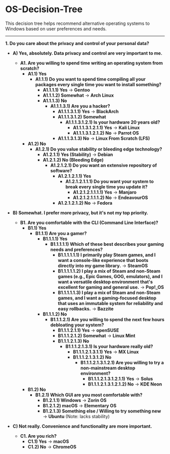 # OS-Decision-Tree

This decision tree helps recommend alternative operating systems to Windows based on user preferences and needs.

---

**1. Do you care about the privacy and control of your personal data?**

* **A) Yes, absolutely. Data privacy and control are very important to me.**
    * **A1. Are you willing to spend time writing an operating system from scratch?**
        * **A1.1) Yes**
            * **A1.1.1) Do you want to spend time compiling all your packages every single time you want to install something?**
                * **A1.1.1.1) Yes** $\rightarrow$ **Gentoo**
                * **A1.1.1.2) Somewhat** $\rightarrow$ **Arch Linux**
                * **A1.1.1.3) No**
                    * **A1.1.1.3.1) Are you a hacker?**
                        * **A1.1.1.3.1.1) Yes** $\rightarrow$ **BlackArch**
                        * **A1.1.1.3.1.2) Somewhat**
                            * **A1.1.1.3.1.2.1) Is your hardware 20 years old?**
                                * **A1.1.1.3.1.2.1.1) Yes** $\rightarrow$ **Kali Linux**
                                * **A1.1.1.3.1.2.1.2) No** $\rightarrow$ **Parrot OS**
                        * **A1.1.1.3.1.3) No** $\rightarrow$ **Linux From Scratch (LFS)**
        * **A1.2) No**
            * **A1.2.1) Do you value stability or bleeding edge technology?**
                * **A1.2.1.1) Yes (Stability)** $\rightarrow$ **Debian**
                * **A1.2.1.2) No (Bleeding Edge)**
                    * **A1.2.1.2.1) Do you want an extensive repository of software?**
                        * **A1.2.1.2.1.1) Yes**
                            * **A1.2.1.2.1.1.1) Do you want your system to break every single time you update it?**
                                * **A1.2.1.2.1.1.1.1) Yes** $\rightarrow$ **Manjaro**
                                * **A1.2.1.2.1.1.1.2) No** $\rightarrow$ **EndeavourOS**
                        * **A1.2.1.2.1.2) No** $\rightarrow$ **Fedora**

* **B) Somewhat. I prefer more privacy, but it's not my top priority.**
    * **B1. Are you comfortable with the CLI (Command Line Interface)?**
        * **B1.1) Yes**
            * **B1.1.1) Are you a gamer?**
                * **B1.1.1.1) Yes**
                    * **B1.1.1.1.1) Which of these best describes your gaming needs and preferences?**
                        * **B1.1.1.1.1.1) I primarily play Steam games, and I want a console-like experience that boots directly into my game library.** $\rightarrow$ **SteamOS**
                        * **B1.1.1.1.1.2) I play a mix of Steam and non-Steam games (e.g., Epic Games, GOG, emulators), and I want a versatile desktop environment that's excellent for gaming and general use.** $\rightarrow$ **Pop!\_OS**
                        * **B1.1.1.1.1.3) I play a mix of Steam and non-Steam games, and I want a gaming-focused desktop that uses an immutable system for reliability and easy rollbacks.** $\rightarrow$ **Bazzite**
                * **B1.1.1.2) No**
                    * **B1.1.1.2.1) Are you willing to spend the next few hours debloating your system?**
                        * **B1.1.1.2.1.1) Yes** $\rightarrow$ **openSUSE**
                        * **B1.1.1.2.1.2) Somewhat** $\rightarrow$ **Linux Mint**
                        * **B1.1.1.2.1.3) No**
                            * **B1.1.1.2.1.3.1) Is your hardware really old?**
                                * **B1.1.1.2.1.3.1.1) Yes** $\rightarrow$ **MX Linux**
                                * **B1.1.1.2.1.3.1.2) No**
                                    * **B1.1.1.2.1.3.1.2.1) Are you willing to try a non-mainstream desktop environment?**
                                        * **B1.1.1.2.1.3.1.2.1.1) Yes** $\rightarrow$ **Solus**
                                        * **B1.1.1.2.1.3.1.2.1.2) No** $\rightarrow$ **KDE Neon**
        * **B1.2) No**
            * **B1.2.1) Which GUI are you most comfortable with?**
                * **B1.2.1.1) Windows** $\rightarrow$ **Zorin OS**
                * **B1.2.1.2) macOS** $\rightarrow$ **Elementary OS**
                * **B1.2.1.3) Something else / Willing to try something new** $\rightarrow$ **Ubuntu** (Note: lacks stability)

* **C) Not really. Convenience and functionality are more important.**
    * **C1. Are you rich?**
        * **C1.1) Yes** $\rightarrow$ **macOS**
        * **C1.2) No** $\rightarrow$ **ChromeOS**
